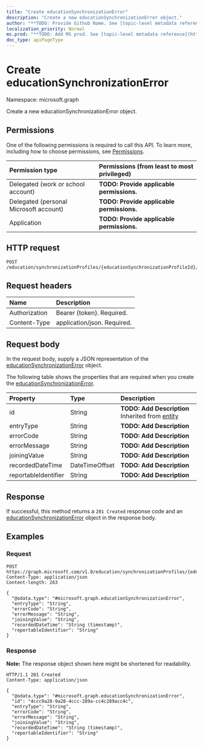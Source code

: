 ```yaml
---
title: "Create educationSynchronizationError"
description: "Create a new educationSynchronizationError object."
author: "**TODO: Provide Github Name. See [topic-level metadata reference](https://msgo.azurewebsites.net/add/document/guidelines/metadata.html#topic-level-metadata)**"
localization_priority: Normal
ms.prod: "**TODO: Add MS prod. See [topic-level metadata reference](https://msgo.azurewebsites.net/add/document/guidelines/metadata.html#topic-level-metadata)**"
doc_type: apiPageType
---
```


# Create educationSynchronizationError
Namespace: microsoft.graph



Create a new educationSynchronizationError object.

## Permissions
One of the following permissions is required to call this API. To learn more, including how to choose permissions, see [Permissions](/graph/permissions-reference).

|Permission type|Permissions (from least to most privileged)|
|:---|:---|
|Delegated (work or school account)|**TODO: Provide applicable permissions.**|
|Delegated (personal Microsoft account)|**TODO: Provide applicable permissions.**|
|Application|**TODO: Provide applicable permissions.**|

## HTTP request

<!-- {
  "blockType": "ignored"
}
-->
``` http
POST /education/synchronizationProfiles/{educationSynchronizationProfileId}/errors
```

## Request headers
|Name|Description|
|:---|:---|
|Authorization|Bearer {token}. Required.|
|Content-Type|application/json. Required.|

## Request body
In the request body, supply a JSON representation of the [educationSynchronizationError](../resources/educationsynchronizationerror.md) object.

The following table shows the properties that are required when you create the [educationSynchronizationError](../resources/educationsynchronizationerror.md).

|Property|Type|Description|
|:---|:---|:---|
|id|String|**TODO: Add Description** Inherited from [entity](../resources/entity.md)|
|entryType|String|**TODO: Add Description**|
|errorCode|String|**TODO: Add Description**|
|errorMessage|String|**TODO: Add Description**|
|joiningValue|String|**TODO: Add Description**|
|recordedDateTime|DateTimeOffset|**TODO: Add Description**|
|reportableIdentifier|String|**TODO: Add Description**|



## Response

If successful, this method returns a `201 Created` response code and an [educationSynchronizationError](../resources/educationsynchronizationerror.md) object in the response body.

## Examples

### Request
<!-- {
  "blockType": "request",
  "name": "create_educationsynchronizationerror_from_"
}
-->
``` http
POST https://graph.microsoft.com/v1.0/education/synchronizationProfiles/{educationSynchronizationProfileId}/errors
Content-Type: application/json
Content-length: 263

{
  "@odata.type": "#microsoft.graph.educationSynchronizationError",
  "entryType": "String",
  "errorCode": "String",
  "errorMessage": "String",
  "joiningValue": "String",
  "recordedDateTime": "String (timestamp)",
  "reportableIdentifier": "String"
}
```


### Response
**Note:** The response object shown here might be shortened for readability.
<!-- {
  "blockType": "response",
  "truncated": true,
  "@odata.type": "microsoft.graph.educationSynchronizationError"
}
-->
``` http
HTTP/1.1 201 Created
Content-Type: application/json

{
  "@odata.type": "#microsoft.graph.educationSynchronizationError",
  "id": "4ccc9a28-9a28-4ccc-289a-cc4c289acc4c",
  "entryType": "String",
  "errorCode": "String",
  "errorMessage": "String",
  "joiningValue": "String",
  "recordedDateTime": "String (timestamp)",
  "reportableIdentifier": "String"
}
```


